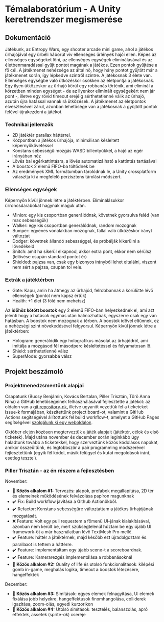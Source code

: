 # Témalaboratórium - A Unity keretrendszer megismerése

## Dokumentáció

Játékunk, az Entropy Wars, egy shooter arcade mini game, ahol a játékos űrhajójával egy űrbéli háborút vív ellenséges űrlények hajói ellen. Képes az ellenséges egységeket lőni, az ellenséges egységek eliminálásával és az életbenmaradással gyűjt pontot magának a játékos. Ezen pontok gyűjtése a fő cél. A játékmenet nehézsége az által nő, hogy hány pontot gyűjtött már a játékmenet során, így lépkedve szintről szintre. A játékosnak 3 élete van. Ellenséges egységbe való ütközéskor csökken az életpontja a játékosnak. Egy ilyen ütközéskor az űrhajó körül egy robbanás történik, ami eliminál a körzetben minden egységet - de az ilyenkor eliminált egységekért nem jár pont -, illetve egy rövid timeout erejéig sérthetetlenné válik az űrhajó, azután újra hatással vannak rá ütközések. A játékmenet az életpontok elvesztésével zárul, azonban lehetősége van a játékosnak a gyűjtött pontok felével újrakezdeni a játékot.

### Technikai jellemzők

- 2D játéktér parallax háttérrel.
- Központban a játékos űrhajója, minimálisan késleltett képernyőkövetéssel
- Konstans sebességű mozgás WASD billentyűkkel, a hajó az egér irányában néz
- Lövés bal egérkattintásra, a lövés automatizálható a kattintás tartásával
- A boostok 2 elemű FIFO-ba töltődnek be
- Az eredmények XML formátumban tárolódnak le, a Unity crossplatform választja ki a megfelelő perzisztens tárolási módszert.

### Ellenséges egységek

Képernyőn kívül jönnek létre a játéktérben. Eliminálásukkor űrroncsdarabokat hagynak maguk után.

- Minion: egy kis csoportban generálódnak, követnek gyorsulva feléd (van max sebességük)
- Walker: egy kis csoportban generálódnak, random mozognak
- Bumper: egyenes vonalakban mozognak, fallal való ütközéskor irányt változtat
- Dodger: követnek állandó sebességgel, és próbálják kikerülni a lövedékeid
- Snitch: amit ha sikerül elkapnod, akkor extra pont, ekkor nem sérülsz (lelövése csupán standard pontot ér)
- Shielded: pajzsa van, csak egy bizonyos irányból lehet eltalálni, viszont nem sért a pajzsa, csupán tol vele.

### Extrák a játéktérben

- Gate: Kapu, amin ha átmegy az űrhajód, felrobbannak a körülütte lévő ellenségek (pontot nem kapsz értük)
- Health: +1 élet (3 fölé nem mehetsz)

Az **időhöz kötött boostok** egy 2 elemű FIFO-ban helyezkednek el, ami azt jelenti hogy a hatások egymás után halmozhatóak, egyszerre csak egy van hatásban. A boostok nem mozognak a térben. A boostok idővel eltűnnek, ez a nehézségi szint növekedésével felgyorsul. Képernyőn kívül jönnek létre a játéktérben:

- Hologram: generálódik egy holografikus másolat az űrhajódról, ami imitálja a mozgásod fél másodperc késleltetéssel és folyamatosan lő.
- Shield: sérthetetlenné válsz
- SuperMode: gyorsabbá válsz

## Projekt beszámoló

### Projektmenedzsmentünk alapjai

Csapatunk (Bucsy Benjámin, Kovács Bertalan, Piller Trisztán, Törő Anna Nina) a GitHub lehetőségeinek felhasználásával fejlesztette a játékot: az oldalon van a [git repository-nk](https://github.com/triszt4n/unity-project/), illetve ugyanitt vezettük fel a ticketeket issue-k formájában, készítettünk project board-ot, valamint a GitHub Actions segítségével állítottunk fel build workflow-t, amelyet a GitHub Pages segítségével [szolgálunk ki egy weboldalon](https://triszt4n.github.io/unity-project/).

Október elején közösen megterveztük a játék alapjait (játéktér, célok és első ticketek). Majd utána november és december során leginkább úgy haladtunk tovább a ticketekkel, hogy szerveztünk közös kódolásos napokat, amikor összeültünk, és legtöbbször a pair programming módszerével fejlesztettünk (egyik fél kódol, másik felügyel és kutat megoldások iránt, esetleg tesztel).

### Piller Trisztán - az én részem a fejlesztésben

November:

- 🤝 **Közös alkalom #1:** Tervezés: alapok, prefabok megállapítása, 2D tér és elemeinek működésének felvázolása papíron magunknak
- ✔️ Fix: Build workflow javítása a Github Actionökből.
- ✔️ Refactor: Konstans sebességűre változtattam a játékos űrhajójának mozgatását.
- ❌ Feature: Volt egy pull requestem a főmenü UI-jának kialakításával, azonban nem került be, mert szükségtelenül húztam be egy újabb UI framework-öt a már használatban lévő TextMesh Pro mellé.
- ✔️ Feature: háttér a játéktérnek, majd később ezt újradolgoztam és parallaxot is tettem a háttérre.
- ✔️ Feature: Implementáltam egy újabb scene-t a scoreboardnak.
- ✔️ Feature: Kamerarezgés implementálása a robbanásoknál
- 🤝 **Közös alkalom #2:** Quality of life és utolsó funkcionalitások: kilépési gomb in-game, meghalás logika, timeout a boostok létezésére, hangeffektek

December:

- 🤝 **Közös alkalom #3:** Simítások: egyes elemek felnagyítása, UI elemek fixálása jobb helyekre, hangeffektusok finomhangolása, colliderek igazítása, zoom-olás, egyedi kurzorikon
- 🤝 **Közös alkalom #4:** Utolsó simítások: tesztelés, balanszolás, apró effektek, assetek (sprite-ok) cseréje
